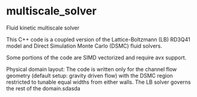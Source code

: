 # multiscale_solver
Fluid kinetic multiscale solver

This C++ code is a coupled version of the Lattice-Boltzmann (LB) RD3Q41 model and Direct Simulation Monte Carlo (DSMC) fluid solvers.

Some portions of the code are SIMD vectorized and require avx support.

Physical domain layout: The code is written only for the channel flow geometry (default setup: gravity driven flow) with the DSMC region restricted to tunable equal
widths from either walls. The LB solver governs the rest of the domain.sdasda
